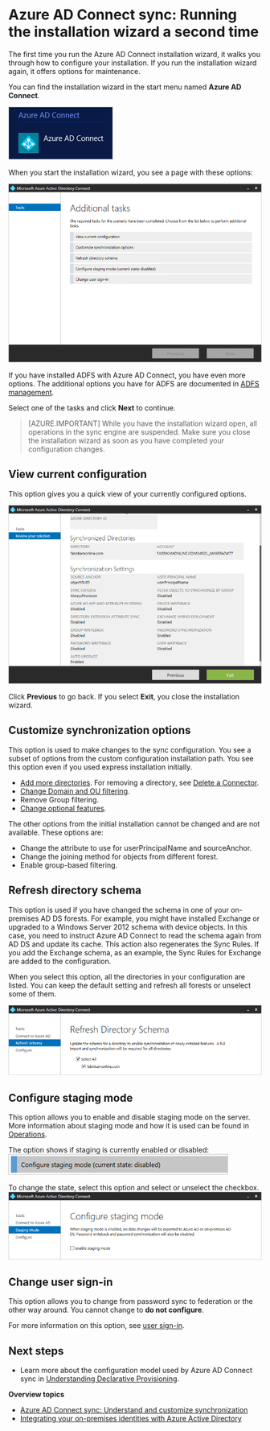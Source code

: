 <properties
    pageTitle="Re-running the Azure AD Connect install wizard | Azure"
    description="Explains how the installation wizard works the second time you run it."
    keywords="The Azure AD Connect installation wizard lets you configure maintenance settings the second time you run it"
    services="active-directory"
    documentationcenter=""
    author="andkjell"
    manager="femila"
    editor=""
    ms.assetid="d800214e-e591-4297-b9b5-d0b1581cc36a"
    ms.service="active-directory"
    ms.workload="identity"
    ms.tgt_pltfrm="na"
    ms.devlang="na"
    ms.topic="article"
    ms.date="02/08/2017"
    ms.author="billmath" />

# Azure AD Connect sync: Running the installation wizard a second time
The first time you run the Azure AD Connect installation wizard, it walks you through how to configure your installation. If you run the installation wizard again, it offers options for maintenance.

You can find the installation wizard in the start menu named **Azure AD Connect**.

![Start menu](./media/active-directory-aadconnectsync-installation-wizard/startmenu.png)

When you start the installation wizard, you see a page with these options:

![Page with a list of additional tasks](./media/active-directory-aadconnectsync-installation-wizard/additionaltasks.png)

If you have installed ADFS with Azure AD Connect, you have even more options. The additional options you have for ADFS are documented in [ADFS management](/documentation/articles/active-directory-aadconnect-federation-management/#ad-fs-management/).

Select one of the tasks and click **Next** to continue.

> [AZURE.IMPORTANT]
> While you have the installation wizard open, all operations in the sync engine are suspended. Make sure you close the installation wizard as soon as you have completed your configuration changes.
> 
> 

## View current configuration
This option gives you a quick view of your currently configured options.

![Page with a list of all options and their state](./media/active-directory-aadconnectsync-installation-wizard/viewconfig.png)

Click **Previous** to go back. If you select **Exit**, you close the installation wizard.

## Customize synchronization options
This option is used to make changes to the sync configuration. You see a subset of options from the custom configuration installation path. You see this option even if you used express installation initially.

- [Add more directories](/documentation/articles/active-directory-aadconnect-get-started-custom/#connect-your-directories/). For removing a directory, see [Delete a Connector](/documentation/articles/active-directory-aadconnectsync-service-manager-ui-connectors/#delete/).
- [Change Domain and OU filtering](/documentation/articles/active-directory-aadconnect-get-started-custom/#domain-and-ou-filtering/).
- Remove Group filtering.
- [Change optional features](/documentation/articles/active-directory-aadconnect-get-started-custom/#optional-features/).

The other options from the initial installation cannot be changed and are not available. These options are:

- Change the attribute to use for userPrincipalName and sourceAnchor.
- Change the joining method for objects from different forest.
- Enable group-based filtering.

## Refresh directory schema
This option is used if you have changed the schema in one of your on-premises AD DS forests. For example, you might have installed Exchange or upgraded to a Windows Server 2012 schema with device objects. In this case, you need to instruct Azure AD Connect to read the schema again from AD DS and update its cache. This action also regenerates the Sync Rules. If you add the Exchange schema, as an example, the Sync Rules for Exchange are added to the configuration.

When you select this option, all the directories in your configuration are listed. You can keep the default setting and refresh all forests or unselect some of them.

![Page with a list of all directories in the environment](./media/active-directory-aadconnectsync-installation-wizard/refreshschema.png)

## Configure staging mode
This option allows you to enable and disable staging mode on the server. More information about staging mode and how it is used can be found in [Operations](/documentation/articles/active-directory-aadconnectsync-operations/#staging-mode/).

The option shows if staging is currently enabled or disabled:  
![Option that is also showing the current state of staging mode](./media/active-directory-aadconnectsync-installation-wizard/stagingmodecurrentstate.png)

To change the state, select this option and select or unselect the checkbox.  
![Option that is also showing the current state of staging mode](./media/active-directory-aadconnectsync-installation-wizard/stagingmodeenable.png)

## Change user sign-in
This option allows you to change from password sync to federation or the other way around. You cannot change to **do not configure**.

For more information on this option, see [user sign-in](/documentation/articles/active-directory-aadconnect-user-signin/#changing-user-sign-in-method/).

## Next steps
- Learn more about the configuration model used by Azure AD Connect sync in [Understanding Declarative Provisioning](/documentation/articles/active-directory-aadconnectsync-understanding-declarative-provisioning/).

**Overview topics**

- [Azure AD Connect sync: Understand and customize synchronization](/documentation/articles/active-directory-aadconnectsync-whatis/)
- [Integrating your on-premises identities with Azure Active Directory](/documentation/articles/active-directory-aadconnect/)

